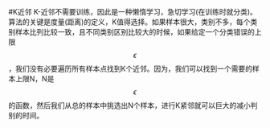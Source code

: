 #K近邻
K-近邻不需要训练，因此是一种懒惰学习，急切学习(在训练时就分类)。算法的关键是度量(距离)的定义，K值得选择。如果样本很大，类别不多，每个类别样本比列比较一致，且不同类别区别比较大的时候，如果给定一个分类错误的上限$$\epsilon$$，我们没有必要遍历所有样本点找到K个近邻。因为，我们可以找到一个需要的样本上限N，N是$$\epsilon$$的函数，然后我们从总的样本中挑选出N个样本，进行K紧邻就可以巨大的减小判别的时间。  